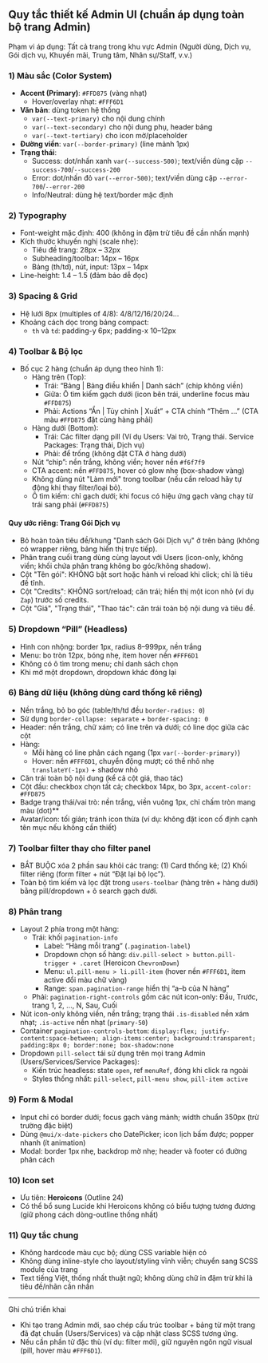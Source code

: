 ## Quy tắc thiết kế Admin UI (chuẩn áp dụng toàn bộ trang Admin)

Phạm vi áp dụng: Tất cả trang trong khu vực Admin (Người dùng, Dịch vụ, Gói dịch vụ, Khuyến mãi, Trung tâm, Nhân sự/Staff, v.v.)

### 1) Màu sắc (Color System)
- **Accent (Primary)**: `#FFD875` (vàng nhạt)
  - Hover/overlay nhạt: `#FFF6D1`
- **Văn bản**: dùng token hệ thống
  - `var(--text-primary)` cho nội dung chính
  - `var(--text-secondary)` cho nội dung phụ, header bảng
  - `var(--text-tertiary)` cho icon mờ/placeholder
- **Đường viền**: `var(--border-primary)` (line mảnh 1px)
- **Trạng thái**:
  - Success: dot/nhấn xanh `var(--success-500)`; text/viền dùng cặp `--success-700`/`--success-200`
  - Error: dot/nhấn đỏ `var(--error-500)`; text/viền dùng cặp `--error-700`/`--error-200`
  - Info/Neutral: dùng hệ text/border mặc định

### 2) Typography
- Font-weight mặc định: 400 (không in đậm trừ tiêu đề cần nhấn mạnh)
- Kích thước khuyến nghị (scale nhẹ):
  - Tiêu đề trang: 28px – 32px
  - Subheading/toolbar: 14px – 16px
  - Bảng (th/td), nút, input: 13px – 14px
- Line-height: 1.4 – 1.5 (đảm bảo dễ đọc)

### 3) Spacing & Grid
- Hệ lưới 8px (multiples of 4/8): 4/8/12/16/20/24…
- Khoảng cách dọc trong bảng compact:
  - `th` và `td`: padding-y 6px; padding-x 10–12px

### 4) Toolbar & Bộ lọc
- Bố cục 2 hàng (chuẩn áp dụng theo hình 1):
  - Hàng trên (Top):
    - Trái: “Bảng | Bảng điều khiển | Danh sách” (chip không viền)
    - Giữa: Ô tìm kiếm gạch dưới (icon bên trái, underline focus màu `#FFD875`)
    - Phải: Actions “Ẩn | Tùy chỉnh | Xuất” + CTA chính “Thêm …” (CTA màu `#FFD875` đặt cùng hàng phải)
  - Hàng dưới (Bottom):
    - Trái: Các filter dạng pill (Ví dụ Users: Vai trò, Trạng thái. Service Packages: Trạng thái, Dịch vụ)
    - Phải: để trống (không đặt CTA ở hàng dưới)
  - Nút “chip”: nền trắng, không viền; hover nền `#f6f7f9`
  - CTA accent: nền `#FFD875`, hover có glow nhẹ (box-shadow vàng)
  - Không dùng nút "Làm mới" trong toolbar (nếu cần reload hãy tự động khi thay filter/loại bỏ).
  - Ô tìm kiếm: chỉ gạch dưới; khi focus có hiệu ứng gạch vàng chạy từ trái sang phải (`#FFD875`)

#### Quy ước riêng: Trang Gói Dịch vụ
- Bỏ hoàn toàn tiêu đề/khung "Danh sách Gói Dịch vụ" ở trên bảng (không có wrapper riêng, bảng hiển thị trực tiếp).
- Phân trang cuối trang dùng cùng layout với Users (icon-only, không viền; khối chứa phân trang không bo góc/không shadow).
- Cột "Tên gói": KHÔNG bật sort hoặc hành vi reload khi click; chỉ là tiêu đề tĩnh.
- Cột "Credits": KHÔNG sort/reload; căn trái; hiển thị một icon nhỏ (ví dụ `Zap`) trước số credits.
- Cột "Giá", "Trạng thái", "Thao tác": căn trái toàn bộ nội dung và tiêu đề.

### 5) Dropdown “Pill” (Headless)
- Hình con nhộng: border 1px, radius 8–999px, nền trắng
- Menu: bo tròn 12px, bóng nhẹ, item hover nền `#FFF6D1`
- Không có ô tìm trong menu; chỉ danh sách chọn
- Khi mở một dropdown, dropdown khác đóng lại

### 6) Bảng dữ liệu (không dùng card thống kê riêng)
- Nền trắng, bỏ bo góc (table/th/td đều `border-radius: 0`)
- Sử dụng `border-collapse: separate` + `border-spacing: 0`
- Header: nền trắng, chữ xám; có line trên và dưới; có line dọc giữa các cột
- Hàng:
  - Mỗi hàng có line phân cách ngang (1px `var(--border-primary)`)
  - Hover: nền `#FFF6D1`, chuyển động mượt; có thể nhô nhẹ `translateY(-1px)` + shadow nhỏ
- Căn trái toàn bộ nội dung (kể cả cột giá, thao tác)
- Cột đầu: checkbox chọn tất cả; checkbox 14px, bo 3px, `accent-color: #FFD875`
- Badge trạng thái/vai trò: nền trắng, viền vuông 1px, chỉ chấm tròn mang màu (dot)**
- Avatar/icon: tối giản; tránh icon thừa (ví dụ: không đặt icon cố định cạnh tên mục nếu không cần thiết)

### 7) Toolbar filter thay cho filter panel
- BẮT BUỘC xóa 2 phần sau khỏi các trang: (1) Card thống kê; (2) Khối filter riêng (form filter + nút “Đặt lại bộ lọc”).
- Toàn bộ tìm kiếm và lọc đặt trong `users-toolbar` (hàng trên + hàng dưới) bằng pill/dropdown + ô search gạch dưới.

### 8) Phân trang
- Layout 2 phía trong một hàng:
  - Trái: khối `pagination-info`
    - Label: “Hàng mỗi trang” (`.pagination-label`)
    - Dropdown chọn số hàng: `div.pill-select > button.pill-trigger + .caret` (Heroicon `ChevronDown`)
    - Menu: `ul.pill-menu > li.pill-item` (hover nền `#FFF6D1`, item active đổi màu chữ vàng)
    - Range: `span.pagination-range` hiển thị “a–b của N hàng”
  - Phải: `pagination-right-controls` gồm các nút icon-only: Đầu, Trước, trang 1, 2, …, N, Sau, Cuối
- Nút icon-only không viền, nền trắng; trạng thái `.is-disabled` nền xám nhạt; `.is-active` nền nhạt (`primary-50`)
- Container `pagination-controls-bottom`: `display:flex; justify-content:space-between; align-items:center; background:transparent; padding:8px 0; border:none; box-shadow:none`
- Dropdown `pill-select` tái sử dụng trên mọi trang Admin (Users/Services/Service Packages):
  - Kiến trúc headless: state `open`, ref `menuRef`, đóng khi click ra ngoài
  - Styles thống nhất: `pill-select`, `pill-menu show`, `pill-item active`

### 9) Form & Modal
- Input chỉ có border dưới; focus gạch vàng mảnh; width chuẩn 350px (trừ trường đặc biệt)
- Dùng `@mui/x-date-pickers` cho DatePicker; icon lịch bấm được; popper nhanh (ít animation)
- Modal: border 1px nhẹ, backdrop mờ nhẹ; header và footer có đường phân cách

### 10) Icon set
- Ưu tiên: **Heroicons** (Outline 24)
- Có thể bổ sung Lucide khi Heroicons không có biểu tượng tương đương (giữ phong cách dòng-outline thống nhất)

### 11) Quy tắc chung
- Không hardcode màu cục bộ; dùng CSS variable hiện có
- Không dùng inline-style cho layout/styling vĩnh viễn; chuyển sang SCSS module của trang
- Text tiếng Việt, thống nhất thuật ngữ; không dùng chữ in đậm trừ khi là tiêu đề/nhãn cần nhấn

---

Ghi chú triển khai
- Khi tạo trang Admin mới, sao chép cấu trúc toolbar + bảng từ một trang đã đạt chuẩn (Users/Services) và cập nhật class SCSS tương ứng.
- Nếu cần phần tử đặc thù (ví dụ: filter mới), giữ nguyên ngôn ngữ visual (pill, hover màu `#FFF6D1`).


